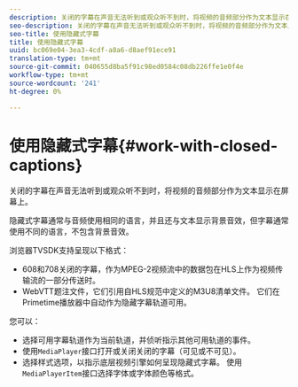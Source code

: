```yaml
---
description: 关闭的字幕在声音无法听到或观众听不到时，将视频的音频部分作为文本显示在屏幕上。
seo-description: 关闭的字幕在声音无法听到或观众听不到时，将视频的音频部分作为文本显示在屏幕上。
seo-title: 使用隐藏式字幕
title: 使用隐藏式字幕
uuid: bc069e04-3ea3-4cdf-a8a6-d8aef91ece91
translation-type: tm+mt
source-git-commit: 040655d8ba5f91c98ed0584c08db226ffe1e0f4e
workflow-type: tm+mt
source-wordcount: '241'
ht-degree: 0%

---
```



# 使用隐藏式字幕{#work-with-closed-captions}

关闭的字幕在声音无法听到或观众听不到时，将视频的音频部分作为文本显示在屏幕上。

隐藏式字幕通常与音频使用相同的语言，并且还与文本显示背景音效，但字幕通常使用不同的语言，不包含背景音效。

浏览器TVSDK支持呈现以下格式：

* 608和708关闭的字幕，作为MPEG-2视频流中的数据包在HLS上作为视频传输流的一部分传送时。
* WebVTT题注文件，它们引用自HLS规范中定义的M3U8清单文件。 它们在Primetime播放器中自动作为隐藏字幕轨道可用。

您可以：

* 选择可用字幕轨道作为当前轨道，并侦听指示其他可用轨道的事件。
* 使用`MediaPlayer`接口打开或关闭关闭的字幕（可见或不可见）。
* 选择样式选项，以指示底层视频引擎如何呈现隐藏式字幕。 使用`MediaPlayerItem`接口选择字体或字体颜色等格式。

